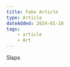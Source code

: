 ```yaml
---
title: Fake Article
type: Article
dateAdded: 2024-01-10
tags:
    - article
    - Art
---
```


Slaps
